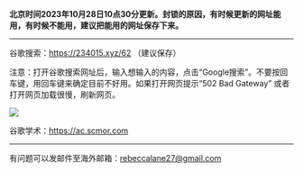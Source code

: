 **北京时间2023年10月28日10点30分更新。封锁的原因，有时候更新的网址能用，有时候不能用，建议把能用的网址保存下来。** 

***

谷歌搜索：https://234015.xyz/62 （建议保存）

注意：打开谷歌搜索网址后，输入想输入的内容，点击“Google搜索”。不要按回车键，用回车键来确定目前不好用。如果打开网页提示“502 Bad Gateway” 或者打开网页加载很慢，刷新网页。

![](https://fastly.jsdelivr.net/gh/Alvin9999/pac2/softimag/google.png)

谷歌学术：https://ac.scmor.com

***

有问题可以发邮件至海外邮箱：rebeccalane27@gmail.com